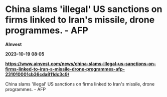 # China slams 'illegal' US sanctions on firms linked to Iran's missile, drone programmes. - AFP
**AInvest**

**2023-10-19 08:05**

**https://www.ainvest.com/news/china-slams-illegal-us-sanctions-on-firms-linked-to-iran-s-missile-drone-programmes-afp-231010001cb36cda811dc3c9/**

China slams 'illegal' US sanctions on firms linked to Iran's missile, drone programmes. - AFP